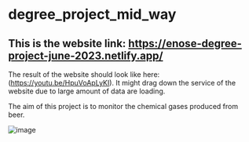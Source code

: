 # degree_project_mid_way

## This is the website link: https://enose-degree-project-june-2023.netlify.app/

The result of the website should look like here: (https://youtu.be/HpuVoApLyKI). It might drag down the service of the website due to large amount of data are loading.

The aim of this project is to monitor the chemical gases produced from beer. 


![image](https://user-images.githubusercontent.com/118713625/230039753-0c7cd96a-ec80-4d8e-bc67-9af39698a13c.png)
